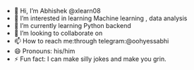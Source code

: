 - 👋 Hi, I’m Abhishek @xlearn08
- 👀 I’m interested in learning Machine learning , data analysis 
- 🌱 I’m currently learning Python backend
- 💞️ I’m looking to collaborate on 
- 📫 How to reach me:through telegram:@oohyessabhi
- 😄 Pronouns: his/him
- ⚡ Fun fact: I can make silly jokes and make you grin.

<!---
xlearn08/xlearn08 is a ✨ special ✨ repository because its `README.md` (this file) appears on your GitHub profile.
You can click the Preview link to take a look at your changes.
--->
